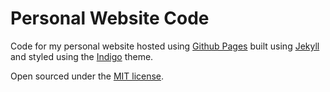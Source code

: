 # Personal Website Code

Code for my personal website hosted using [Github Pages](https://pages.github.com/) built using [Jekyll](https://jekyllrb.com/) and styled using the [Indigo](https://github.com/sergiokopplin/indigo) theme. 

Open sourced under the [MIT license](https://github.com/ejolly/ejolly.github.io/blob/master/LICENSE.md).
